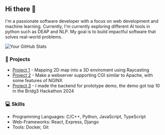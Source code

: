 ## Hi there 👋
I'm a passionate software developer with a focus on web development and machine learning. Currently, I'm currently exploring different AI tools in python such as DEAP and NLP. My goal is to build impactful software that solves real-world problems.

![Your GitHub Stats](https://github-readme-stats.vercel.app/api?username=JoshuaNgerng&show_icons=true&count_private=true)

### 🚀 Projects
- [Project 1](https://github.com/JoshuaNgerng/3dDa2d) - Mapping 2D map into a 3D enviroment using Raycasting
- [Project 2](https://github.com/JoshuaNgerng/Webserv_PLS) - Make a webserver supporting CGI similar to Apache, with some features of NGINX
- [Project 3](https://github.com/Zyeoh883/Bridg3_Hackathon) - I made the backend for prototype demo, the demo got top 10 in the Bridg3 Hackathon 2024

### 💻 Skills
- Programming Languages: C/C++, Python, JavaScript, TypeScript
- Web-Frameworks: React, Express, Django
- Tools: Docker, Git


<!--
**JoshuaNgerng/JoshuaNgerng** is a ✨ _special_ ✨ repository because its `README.md` (this file) appears on your GitHub profile.

Here are some ideas to get you started:


- 🔭 I’m currently working on ...
- 🌱 I’m currently learning ...
- 👯 I’m looking to collaborate on ...
- 🤔 I’m looking for help with ...
- 💬 Ask me about ...
- 📫 How to reach me: ...
- 😄 Pronouns: ...
- ⚡ Fun fact: ...
-->
